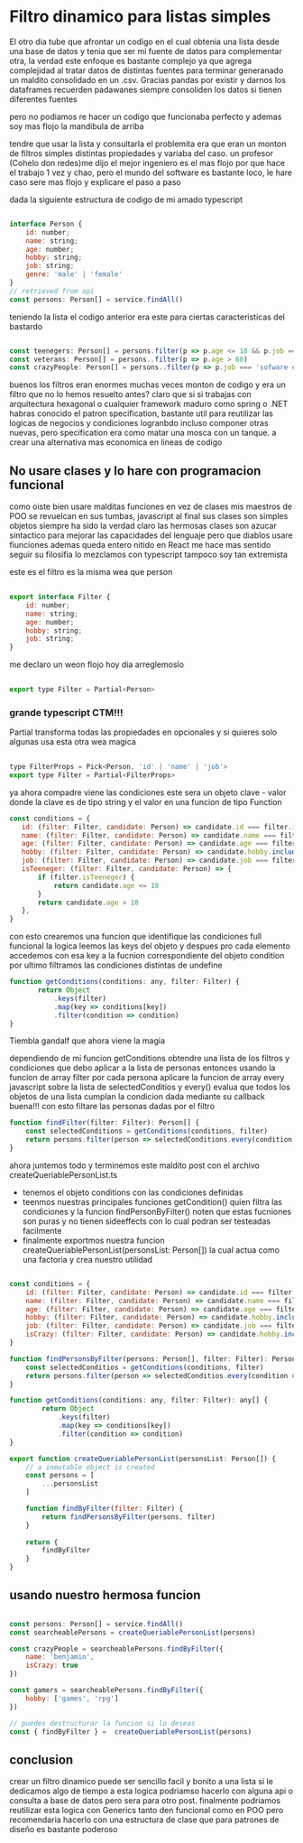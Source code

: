 
# Filtro dinamico para listas simples

El otro dia tube que afrontar un codigo en el cual obtenia una lista desde una base de datos y tenia que ser mi fuente de datos para complementar otra, la verdad este enfoque es bastante complejo ya que agrega complejidad al tratar datos de distintas fuentes para terminar generanado un maldito consolidado en un .csv. Gracias pandas por existir y darnos los dataframes
recuerden padawanes siempre consoliden los datos si tienen diferentes fuentes

pero no podiamos re hacer un codigo que funcionaba perfecto y ademas soy mas flojo la mandibula de arriba

tendre que usar la lista y consultarla el problemita era que eran un monton de filtros simples distintas propiedades y variaba del caso. un profesor (Cohelo don redes)me dijo el mejor ingeniero es el mas flojo por que hace el trabajo 1 vez y chao, pero el mundo del software es bastante loco, le hare caso sere mas flojo y explicare el paso a paso 

dada la siguiente estructura de codigo de mi amado typescript

```javascript

interface Person {
    id: number;
    name: string;
    age: number;
    hobby: string;
    job: string;
    genre: 'male' | 'female'
}
// retrieved from api 
const persons: Person[] = service.findAll()

```
teniendo la lista el codigo anterior era este para ciertas caracteristicas del bastardo 

```javascript

const teenegers: Person[] = persons.filter(p => p.age <= 18 && p.job === null)
const veterans: Person[] = persons..filter(p => p.age > 60)
const crazyPeople: Person[] = persons..filter(p => p.job === 'sofware enginner' && p.hobby === 'gamer')

```

buenos los filtros eran enormes muchas veces monton de codigo y era un filtro que no lo hemos resuelto antes? claro que si si trabajas con arquitectura hexagonal o cualquier framework maduro como spring o .NET habras conocido el patron specification, bastante util para reutilizar las logicas de negocios y condiciones logranbdo incluso componer otras nuevas, pero specification era como matar una mosca con un tanque. a crear una alternativa mas economica en lineas de codigo 

## No usare clases y lo hare con programacion funcional

como oiste bien usare malditas funciones en vez de clases mis maestros de POO se revuelcan en sus tumbas, javascript al final sus clases son simples objetos siempre ha sido la verdad claro las hermosas clases son azucar sintactico para mejorar las capacidades del lenguaje pero que diablos usare fiunciones ademas queda entero nitido en React me hace mas sentido seguir su filosifia lo mezclamos con typescript tampoco soy tan extremista 


este es el filtro es la misma wea que person 
```javascript
 
export interface Filter {
    id: number;
    name: string;
    age: number;
    hobby: string;
    job: string;
}

```
me declaro un weon flojo hoy dia arreglemoslo
```javascript
 
export type Filter = Partial<Person>

```
### grande typescript CTM!!!
Partial transforma todas las propiedades en opcionales y si quieres solo algunas usa esta otra wea magica

```javascript
 
type FilterProps = Pick<Person, 'id' | 'name' | 'job'>
export type Filter = Partial<FilterProps>

```

 ya ahora compadre viene las condiciones este sera un objeto clave - valor donde la clave es de tipo string y el valor en una funcion de tipo Function
 ```javascript
 const conditions = {
    id: (filter: Filter, candidate: Person) => candidate.id === filter.id,
    name: (filter: Filter, candidate: Person) => candidate.name === filter.name,
    age: (filter: Filter, candidate: Person) => candidate.age === filter.age,
    hobby: (filter: Filter, candidate: Person) => candidate.hobby.includes(''),
    job: (filter: Filter, candidate: Person) => candidate.job === filter.job,
    isTeeneger: (filter: Filter, candidate: Person) => {
        if (filter.isTeeneger) {
            return candidate.age <= 18
        }
        return candidate.age > 18 
    },
}

```

con esto crearemos una funcion que identifique las condiciones full funcional la logica 
leemos las keys del objeto y despues pro cada elemento accedemos con esa key a la fucnion correspondiente del objeto condition por ultimo filtramos las condiciones distintas de undefine

 ```javascript
 function getConditions(conditions: any, filter: Filter) {
        return Object
            .keys(filter)
            .map(key => conditions[key])
            .filter(condition => condition)
}

```


Tiembla gandalf que ahora viene la magia 

dependiendo de mi funcion getConditions obtendre una lista de los filtros y condiciones que debo aplicar a la lista de personas
entonces usando la funcion de array filter por cada persona aplicare la funcion de array every javascript sobre la lista de selectedConditios y every() evalua que todos los objetos de una lista cumplan la condicion dada mediante su callback buena!!!  con esto filtare las personas dadas por el filtro

```javascript
function findFilter(filter: Filter): Person[] {
    const selectedConditions = getConditions(conditions, filter)
    return persons.filter(person => selectedConditions.every(condition => condition(filter, person)))       
}

```

ahora juntemos todo y terminemos este maldito post con el archivo createQueriablePersonList.ts

* tenemos el objeto conditions con las condiciones definidas 
* teenmos nuestras principales funciones getCondition() quien filtra las condiciones y la funcion findPersonByFilter() noten que estas fucniones son puras y no tienen sideeffects con lo cual podran ser testeadas facilmente 
* finalmente exportmos nuestra funcion createQueriablePersonList(personsList: Person[]) la cual actua como una factoria y crea nuestro utilidad 
```javascript

const conditions = {
    id: (filter: Filter, candidate: Person) => candidate.id === filter.id,
    name: (filter: Filter, candidate: Person) => candidate.name === filter.name,
    age: (filter: Filter, candidate: Person) => candidate.age === filter.age,
    hobby: (filter: Filter, candidate: Person) => candidate.hobby.includes(''),
    job: (filter: Filter, candidate: Person) => candidate.job === filter.job,
    isCrazy: (filter: Filter, candidate: Person) => candidate.hobby.includes('software enginner') && filter.isCrazy
}

function findPersonsByFilter(persons: Person[], filter: Filter): Person[] {
    const selectedConditios = getConditions(conditions, filter)
    return persons.filter(person => selectedConditios.every(condition => condition(filter, person)))       
}

function getConditions(conditions: any, filter: Filter): any[] {
        return Object
            .keys(filter)
            .map(key => conditions[key])
            .filter(condition => condition)
}

export function createQueriablePersonList(personsList: Person[]) {
    // a inmutable object is created
    const persons = [
        ...personsList
    ]

    function findByFilter(filter: Filter) {
        return findPersonsByFilter(persons, filter)
    }
    
    return {
        findByFilter
    }
}

```

## usando nuestro hermosa funcion

```javascript

const persons: Person[] = service.findAll()
const searcheablePersons = createQueriablePersonList(persons)

const crazyPeople = searcheablePersons.findByFilter({
    name: 'benjamin',
    isCrazy: true
})

const gamers = searcheablePersons.findByFilter({
    hobby: ['games', 'rpg']
})

// puedes destructurar la funcion si lo deseas
const { findByFilter } =  createQueriablePersonList(persons)
```

## conclusion

crear un filtro dinamico puede ser sencillo facil y bonito a una lista si le dedicamos algo de tiempo a esta logica podriamso hacerlo con alguna api o consulta a base de datos pero sera para otro post.
 finalmente podriamos reutilizar esta logica con Generics tanto den funcional como en POO pero recomendaria hacerlo con una estructura de clase que para patrones de diseño es bastante poderoso 
